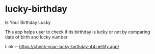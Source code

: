 # lucky-birthday
Is Your Birthday Lucky

This app helps user to check if its birthday is lucky or not by comparing date of birth and lucky number.

Link :- https://check-your-lucky-birthday-44.netlify.app/
